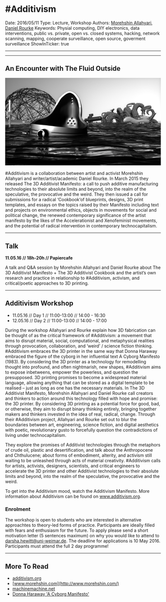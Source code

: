 # #Additivism

Date: 2016/05/11
Type: Lecture, Workshop
Authors: [Morehshin Allahyari](http://www.morehshin.com/), [Daniel Rourke](http://machinemachine.net/)
Keywords: Physial computing, DIY electronics, data interventions, public vs. private, open vs. closed systems, hacking, network scanning, mapping, cooperate surveillance, open source, goverment surveillance
ShowInTicker: true

---
---

## An Encounter with The Fluid Outside

![](additivism.jpg)

\#Additivism is a collaboration between artist and activist Morehshin Allahyari and writer/artist/academic Daniel Rourke. In March 2015 they released The 3D Additivist Manifesto: a call to push additive manufacturing technologies to their absolute limits and beyond, into the realm of the speculative, the provocative and the weird. They then issued a call for submissions for a radical ‘Cookbook‘of blueprints, designs, 3D print templates, and essays on the topics raised by their Manifesto including text and projects on environmental ethics, objects in movements for social and political change, the renewed contemporary significance of the artist manifesto by the likes of the Accelerationist and Xenofeminist movements, and the potential of radical intervention in contemporary technocapitalism.

---

## Talk

__11.05.16 // 18h-20h // Papiercafe__

A talk and Q&A session by Morehshin Allahyari and Daniel Rourke about The 3D Additivist Manifesto + The 3D Additivist Cookbook and the artist’s own research and practice in relationship to #Additivism, activism, and critical/poetic approaches to 3D printing.

---

## Additivism Workshop

- 11.05.16 // Day 1 // 11:00-13:00 // 14:00 - 16:30 
- 12.05.16 // Day 2 // 11:00-13:00 // 14:00 - 17:00 

During the workshop Allahyari and Rourke explain how 3D fabrication can be thought of as the critical framework of #Additivism: a movement that aims to disrupt material, social, computational, and metaphysical realities through provocation, collaboration, and ‘weird’ / science fiction thinking. #Additivism embraces the 3D printer in the same way that Donna Haraway embraced the figure of the cyborg in her influential text A Cyborg Manifesto (1983). By considering the 3D printer as a technology for remodelling thought into profound, and often nightmarish, new shapes, #Additivism aims to expose inbetweens, empower the powerless, and question the presupposed.  3D printing promises to become a widespread material language, allowing anything that can be stored as a digital template to be realised – just as long as one has the necessary materials. In The 3D Additivist Manifesto, Morehshin Allahyari and Daniel Rourke call creators and thinkers to action around this technology filled with hope and promise: the 3D printer. By considering 3D printing as a potential force for good, bad, or otherwise, they aim to disrupt binary thinking entirely, bringing together makers and thinkers invested in the idea of real, radical, change. Through their #Additivism project, Allahyari and Rourke set out to blur the boundaries between art, engineering, science fiction, and digital aesthetics with poetic, revolutionary gusto to forcefully question the contradictions of living under technocapitalism.

They explore the promises of Additivist technologies through the metaphors of crude oil, plastic and desertification, and talk about the Anthropocene and Chthulucene; about forms of embodiment, alterity, and activism still waiting to be unleashed through acts of material creativity. #Additivism calls for artists, activists, designers, scientists, and critical engineers to accelerate the 3D printer and other Additivist technologies to their absolute limits and beyond, into the realm of the speculative, the provocative and the weird.

To get into the Additivism mood, watch the Additivism Manifesto. 
More information about Additivism can be found on www.additivism.org.


### Enrolment

The workshop is open to students who are interested in alternative approachtes to theory-led forms of practice. Participants are ideally filled with fears and enthusiasm for the future. To apply please send a short motivation letter (5 sentences maximum) on why you would like to attend to darsha.hewitt@uni-weimar.de. The deadline for applications is 10 May 2016. Participants must attend the full 2 day programme! 

---

## More To Read

- [additivism.org](http://additivism.org/)
- [www.morehshin.com](http://www.morehshin.com/)
- [machinemachine.net](http://machinemachine.net/)
- [Donna Haraway 'A Cyborg Manifesto'](http://people.oregonstate.edu/~vanlondp/wgss320/articles/haraway-cyborg-manifesto.pdf)
